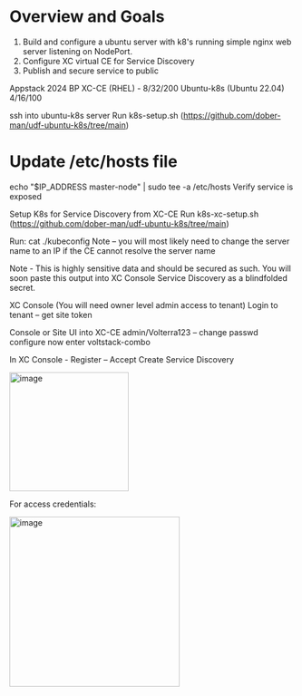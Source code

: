 # Overview and Goals 
1.  Build and configure a ubuntu server with k8's running simple nginx web server listening on NodePort. 
2.  Configure XC virtual CE for Service Discovery
3.  Publish and secure service to public 

Appstack 2024 BP
XC-CE (RHEL) - 8/32/200
Ubuntu-k8s (Ubuntu 22.04) 4/16/100

ssh into ubuntu-k8s server
Run k8s-setup.sh (https://github.com/dober-man/udf-ubuntu-k8s/tree/main)
# Update /etc/hosts file
echo "$IP_ADDRESS master-node" | sudo tee -a /etc/hosts
Verify service is exposed

Setup K8s for Service Discovery from XC-CE
Run k8s-xc-setup.sh (https://github.com/dober-man/udf-ubuntu-k8s/tree/main)



Run: cat ./kubeconfig
Note – you will most likely need to change the server name to an IP if the CE cannot resolve the server name 

Note - This is highly sensitive data and should be secured as such. 
You will soon paste this output into XC Console Service Discovery as a blindfolded secret. 

XC Console
(You will need owner level admin access to tenant)
Login to tenant – get site token

Console or Site UI into XC-CE
admin/Volterra123 – change passwd
configure now 
enter 
voltstack-combo

In XC Console - Register – Accept
Create Service Discovery 
 
<img width="210" alt="image" src="https://github.com/user-attachments/assets/bbafcf13-b282-4e5b-8a20-ecfc84f283b2">

For access credentials: 
 
<img width="300" alt="image" src="https://github.com/user-attachments/assets/1e7f05e8-4cf0-49a4-8b15-c6554ff26ba0">


